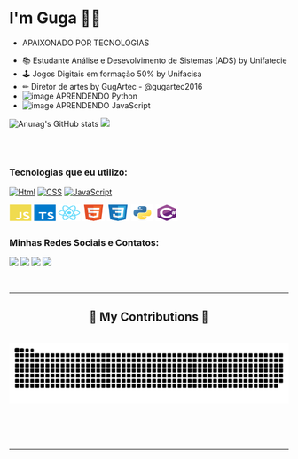 <h1>I'm Guga 👨‍💻 </h1>

- <p>APAIXONADO POR TECNOLOGIAS</p>
- 📚 Estudante Análise e Desevolvimento de Sistemas (ADS) by Unifatecie
- 🕹 Jogos Digitais em formação 50% by Unifacisa
- ✏ Diretor de artes by GugArtec - @gugartec2016
- ![image](https://user-images.githubusercontent.com/124308947/224799852-0c5ef84d-5a5d-4c7a-8f65-991661ec8d2a.png)
APRENDENDO Python
- ![image](https://user-images.githubusercontent.com/124308947/224799682-8b0950dd-3f49-4128-9028-9c8fe28bfbc5.png)
APRENDENDO JavaScript

<div> 

![Anurag's GitHub stats](https://github-readme-stats.vercel.app/api?username=Dev-Guga&show_icons=true&theme=radical) <img height="195em" src="https://github-readme-stats.vercel.app/api/top-langs/?username=dev-guga&layout=compact&langs_count=6&theme=radical"/>


##

</div>

<div style="display: inline_block"><br>

### Tecnologias que eu utilizo:
 [![Html](https://img.shields.io/badge/HTML5-E34F26?style=for-the-badge&logo=html5&logoColor=white)]()
 [![CSS](https://img.shields.io/badge/CSS3-1572B6?style=for-the-badge&logo=css3&logoColor=white)]()
 [![JavaScript](https://img.shields.io/badge/JavaScript-323330?style=for-the-badge&logo=javascript&logoColor=F7DF1E)]()

  <img align="center" alt="Guga-Js" height="30" width="40" src="https://raw.githubusercontent.com/devicons/devicon/master/icons/javascript/javascript-plain.svg">
  <img align="center" alt="Guga-Ts" height="30" width="40" src="https://raw.githubusercontent.com/devicons/devicon/master/icons/typescript/typescript-plain.svg">
  <img align="center" alt="Guga-React" height="30" width="40" src="https://raw.githubusercontent.com/devicons/devicon/master/icons/react/react-original.svg">
  <img align="center" alt="Guga-HTML" height="30" width="40" src="https://raw.githubusercontent.com/devicons/devicon/master/icons/html5/html5-original.svg">
  <img align="center" alt="Guga-CSS" height="30" width="40" src="https://raw.githubusercontent.com/devicons/devicon/master/icons/css3/css3-original.svg">
  <img align="center" alt="Guga-Python" height="30" width="40" src="https://raw.githubusercontent.com/devicons/devicon/master/icons/python/python-original.svg">
  <img align="center" alt="Guga-Csharp" height="30" width="40" src="https://raw.githubusercontent.com/devicons/devicon/master/icons/csharp/csharp-original.svg">
  
</div>

##

<div> 

### Minhas Redes Sociais e Contatos:
  <a href="https://instagram.com/augusto.lvs" target="_blank"><img src="https://img.shields.io/badge/-Instagram-%23E4405F?style=for-the-badge&logo=instagram&logoColor=white" target="_blank"></a>
<a href="https://api.whatsapp.com/send?1=pt_BR&phone=5583996555743" target="_blank"><img src="https://img.shields.io/badge/WhatsApp-25D366?style=for-the-badge&logo=whatsapp&logoColor=white" target="_blank"></a>
  <a href = "mailto:luis.augusto.vs@hotmail.com"><img src="https://img.shields.io/badge/Microsoft_Outlook-0078D4?style=for-the-badge&logo=microsoft-outlook&logoColor=white" target="_blank"></a>
  <a href="https://www.linkedin.com/in/augusto-vieira-45898822a/" target="_blank"><img src="https://img.shields.io/badge/-LinkedIn-%230077B5?style=for-the-badge&logo=linkedin&logoColor=white" target="_blank"></a> 
  
</div>

<br/>
<hr/>

<div align="center">
  <h2>🐍 My Contributions 🐍</h2>
  <br>
  <img alt="snake eating my contributions" src="https://raw.githubusercontent.com/salesp07/salesp07/output/github-contribution-grid-snake.svg" />
  
  <br/><br/><br/>
</div>

<hr/>




